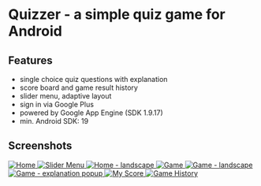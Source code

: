 Quizzer - a simple quiz game for Android
========================================

Features
--------
* single choice quiz questions with explanation
* score board and game result history
* slider menu, adaptive layout
* sign in via Google Plus
* powered by Google App Engine (SDK 1.9.17)
* min. Android SDK: 19

Screenshots
-----------
<a href="https://github.com/zezutom/zezutom.github.io/blob/master/img/quizzer-android/home.png" target="_blank">
<img border="0" alt="Home" src="https://github.com/zezutom/zezutom.github.io/blob/master/img/quizzer-android/thumbnails/home.png">
</a>
<a href="https://github.com/zezutom/zezutom.github.io/blob/master/img/quizzer-android/slider_menu.png" target="_blank">
<img border="0" alt="Slider Menu" src="https://github.com/zezutom/zezutom.github.io/blob/master/img/quizzer-android/thumbnails/slider_menu.png">
</a>
<a href="https://github.com/zezutom/zezutom.github.io/blob/master/img/quizzer-android/home_landscape.png" target="_blank">
<img border="0" alt="Home - landscape" src="https://github.com/zezutom/zezutom.github.io/blob/master/img/quizzer-android/thumbnails/home_landscape.png">
</a>
<a href="https://github.com/zezutom/zezutom.github.io/blob/master/img/quizzer-android/game.png" target="_blank">
<img border="0" alt="Game" src="https://github.com/zezutom/zezutom.github.io/blob/master/img/quizzer-android/thumbnails/game.png">
</a>
<a href="https://github.com/zezutom/zezutom.github.io/blob/master/img/quizzer-android/game_landscape.png" target="_blank">
<img border="0" alt="Game - landscape" src="https://github.com/zezutom/zezutom.github.io/blob/master/img/quizzer-android/thumbnails/game_landscape.png">
</a>
<a href="https://github.com/zezutom/zezutom.github.io/blob/master/img/quizzer-android/game_explanation_popup.png" target="_blank">
<img border="0" alt="Game - explanation popup" src="https://github.com/zezutom/zezutom.github.io/blob/master/img/quizzer-android/thumbnails/game_explanation_popup.png">
</a>
<a href="https://github.com/zezutom/zezutom.github.io/blob/master/img/quizzer-android/my_score.png" target="_blank">
<img border="0" alt="My Score" src="https://github.com/zezutom/zezutom.github.io/blob/master/img/quizzer-android/thumbnails/my_score.png">
</a>
<a href="https://github.com/zezutom/zezutom.github.io/blob/master/img/quizzer-android/game_results.png" target="_blank">
<img border="0" alt="Game History" src="https://github.com/zezutom/zezutom.github.io/blob/master/img/quizzer-android/thumbnails/game_results.png">
</a>




